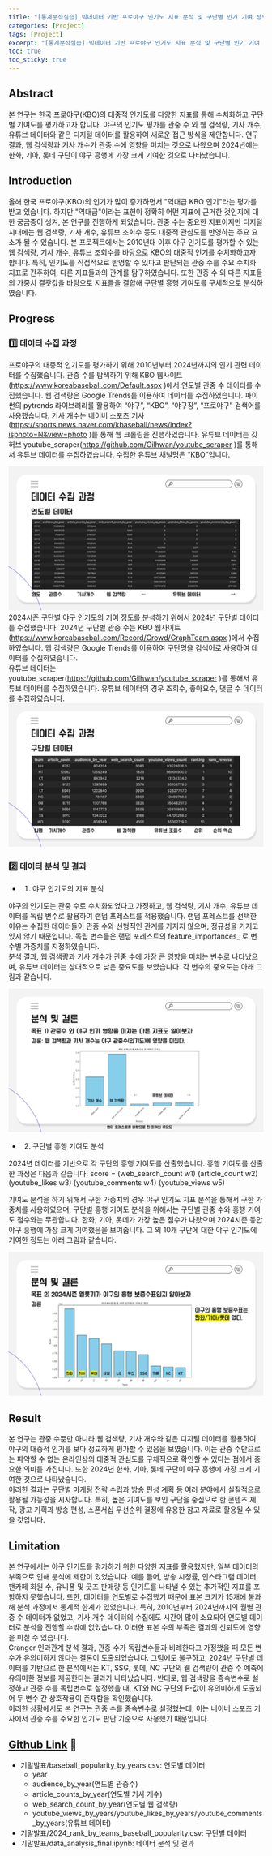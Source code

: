 ```yaml
---
title: "[통계분석실습] 빅데이터 기반 프로야구 인기도 지표 분석 및 구단별 인기 기여 정도 파악"
categories: [Project]
tags: [Project]
excerpt: "[통계분석실습] 빅데이터 기반 프로야구 인기도 지표 분석 및 구단별 인기 기여 정도 파악"
toc: true
toc_sticky: true
---
```

## Abstract 

본 연구는 한국 프로야구(KBO)의 대중적 인기도를 다양한 지표를 통해 수치화하고 구단별 기여도를 평가하고자 합니다. 야구의 인기도 평가를 관중 수 외 웹 검색량, 기사 개수, 유튜브 데이터와 같은 디지털 데이터를 활용하여 새로운 접근 방식을 제안합니다. 연구 결과, 웹 검색량과 기사 개수가 관중 수에 영향을 미치는 것으로 나왔으며 2024년에는 한화, 기아, 롯데 구단이 야구 흥행에 가장 크게 기여한 것으로 나타났습니다.

## Introduction

올해 한국 프로야구(KBO)의 인기가 많이 증가하면서 "역대급 KBO 인기"라는 평가를 받고 있습니다. 하지만 "역대급"이라는 표현이 정확히 어떤 지표에 근거한 것인지에 대한 궁금증이 생겨, 본 연구를 진행하게 되었습니다. 관중 수는 중요한 지표이지만 디지털 시대에는 웹 검색량, 기사 개수, 유튜브 조회수 등도 대중적 관심도를 반영하는 주요 요소가 될 수 있습니다. 본 프로젝트에서는 2010년대 이후 야구 인기도를 평가할 수 있는 웹 검색량, 기사 개수, 유튜브 조회수를 바탕으로 KBO의 대중적 인기를 수치화하고자 합니다. 특히, 인기도를 직접적으로 반영할 수 있다고 판단되는 관중 수를 주요 수치화 지표로 간주하여, 다른 지표들과의 관계를 탐구하였습니다. 또한 관중 수 외 다른 지표들의 가중치 결괏값을 바탕으로  지표들을 결합해 구단별 흥행 기여도를 구체적으로 분석하였습니다.

## Progress

### 1️⃣ 데이터 수집 과정

프로야구의 대중적 인기도를 평가하기 위해 2010년부터 2024년까지의 인기 관련 데이터를 수집했습니다. 관중 수를 탐색하기 위해 KBO 웹사이트(https://www.koreabaseball.com/Default.aspx )에서 연도별 관중 수 데이터를 수집했습니다. 웹 검색량은 Google Trends를 이용하여 데이터를 수집하였습니다. 파이썬의 pytrends 라이브러리를 활용하여 “야구”, “KBO”, “야구장”, “프로야구” 검색어를 사용했습니다. 기사 개수는 네이버 스포츠 기사(https://sports.news.naver.com/kbaseball/news/index?isphoto=N&view=photo )를 통해 웹 크롤링을 진행하였습니다. 유튜브 데이터는 깃허브 youtube_scraper(https://github.com/Gilhwan/youtube_scraper )를 통해서 유튜브 데이터를 수집하였습니다. 수집한 유튜브 채널명은 “KBO”입니다. <br>

![img](../../assets/image/project/statistical_analysis/statistical_analysis_1.jpg) <br>
2024시즌 구단별 야구 인기도의 기여 정도를 분석하기 위해서 2024년 구단별 데이터를 수집했습니다. 2024년 구단별 관중 수는 KBO 웹사이트(https://www.koreabaseball.com/Record/Crowd/GraphTeam.aspx )에서 수집하였습니다. 웹 검색량은 Google Trends를 이용하여 구단명을 검색어로 사용하여 데이터를 수집하였습니다. <br>
유튜브 데이터는 youtube_scraper(https://github.com/Gilhwan/youtube_scraper )를 통해서 유튜브 데이터를 수집하였습니다. 유튜브 데이터의 경우 조회수, 좋아요수, 댓글 수 데이터를 수집하였습니다. <br>
![img](../../assets/image/project/statistical_analysis/statistical_analysis_2.jpg) <br>

### 2️⃣ 데이터 분석 및 결과

- 1. 야구 인기도의 지표 분석

야구의 인기도는 관중 수로 수치화되었다고 가정하고, 웹 검색량, 기사 개수, 유튜브 데이터를 독립 변수로 활용하여 랜덤 포레스트를 적용했습니다. 랜덤 포레스트를 선택한 이유는 수집한 데이터들이 관중 수와 선형적인 관계를 가지지 않으며, 정규성을 가지고 있지 않기 때문입니다. 독립 변수들은 랜덤 포레스트의 feature_importances_ 로 변수별 가중치를 지정하였습니다. <br>
분석 결과, 웹 검색량과 기사 개수가 관중 수에 가장 큰 영향을 미치는 변수로 나타났으며, 유튜브 데이터는 상대적으로 낮은 중요도를 보였습니다. 각 변수의 중요도는 아래 그림과 같습니다. <br>

![img](../../assets/image/project/statistical_analysis/statistical_analysis_3.jpg) <br>

- 2. 구단별 흥행 기여도 분석

2024년 데이터를 기반으로 각 구단의 흥행 기여도를 산출했습니다. 흥행 기여도를 산출한 과정은 다음과 같습니다.
score = (web_search_count  w1)  (article_count  w2)  (youtube_likes  w3)  (youtube_comments  w4)  (youtube_views  w5)

기여도 분석을 하기 위해서 구한 가중치의 경우 야구 인기도 지표 분석을 통해서 구한 가중치를 사용하였으며, 구단별 흥행 기여도 분석을 위해서는 구단별 관중 수와 흥행 기여도 점수와는 무관합니다. 
한화, 기아, 롯데가 가장 높은 점수가 나왔으며 2024시즌 동안 야구 흥행에 가장 크게 기여했음을 보여줍니다. 그 외 10개 구단에 대한 야구 인기도에 기여한 정도는 아래 그림과 같습니다. <br>

![img](../../assets/image/project/statistical_analysis/statistical_analysis_4.jpg) <br>

## Result

본 연구는 관중 수뿐만 아니라 웹 검색량, 기사 개수와 같은 디지털 데이터를 활용하여 야구의 대중적 인기를 보다 정교하게 평가할 수 있음을 보였습니다. 이는 관중 수만으로는 파악할 수 없는 온라인상의 대중적 관심도를 구체적으로 확인할 수 있다는 점에서 중요한 의미를 가집니다. 또한 2024년 한화, 기아, 롯데 구단이 야구 흥행에 가장 크게 기여한 것으로 나타났습니다. <br>
이러한 결과는 구단별 마케팅 전략 수립과 방송 편성 계획 등 여러 분야에서 실질적으로 활용될 가능성을 시사합니다. 특히, 높은 기여도를 보인 구단을 중심으로 한 콘텐츠 제작, 광고 기획과 방송 편성, 스폰서십 우선순위 결정에 유용한 참고 자료로 활용될 수 있을 것입니다. 

## Limitation

본 연구에서는 야구 인기도를 평가하기 위한 다양한 지표를 활용했지만, 일부 데이터의 부족으로 인해 분석에 제한이 있었습니다. 예를 들어, 방송 시청률, 인스타그램 데이터, 팬카페 회원 수, 유니폼 및 굿즈 판매량 등 인기도를 나타낼 수 있는 추가적인 지표를 포함하지 못했습니다. 또한, 데이터를 연도별로 수집했기 때문에 표본 크기가 15개에 불과해 분석 과정에서 통계적 한계가 있었습니다. 특히, 2010년부터 2024년까지의 월별 관중 수 데이터가 없었고, 기사 개수 데이터의 수집에도 시간이 많이 소요되어 연도별 데이터로 분석을 진행할 수밖에 없었습니다. 이러한 표본 수의 부족은 결과의 신뢰도에 영향을 미칠 수 있습니다.  <br>
Granger 인과관계 분석 결과, 관중 수가 독립변수들과 비례한다고 가정했을 때 모든 변수가 유의미하지 않다는 결론이 도출되었습니다. 그럼에도 불구하고, 2024년 구단별 데이터를 기반으로 한 분석에서는 KT, SSG, 롯데, NC 구단의 웹 검색량이 관중 수 예측에 유의미한 정보를 제공한다는 결과가 나타났습니다. 반대로, 웹 검색량을 종속변수로 설정하고 관중 수를 독립변수로 설정했을 때, KT와 NC 구단의 P-값이 유의미하게 도출되어 두 변수 간 상호작용이 존재함을 확인했습니다.  <br>
이러한 상황에서도 본 연구는 관중 수를 종속변수로 설정했는데, 이는 네이버 스포츠 기사에서 관중 수를 주요한 인기도 판단 기준으로 사용했기 때문입니다.

## [Github Link](https://github.com/sooking87/Statistical-Analysis-Practice/tree/master/%EA%B8%B0%EB%A7%90%EB%B0%9C%ED%91%9C) 🔗

- 기말발표/baseball_popularity_by_years.csv: 연도별 데이터
    - year
    - audience_by_year(연도별 관중수)
    - article_counts_by_year(연도별 기사 개수)
    - web_search_count_by_year(연도별 웹 검색량)
    - youtube_views_by_years/youtube_likes_by_years/youtube_comments_by_years(유튜브 데이터)
- 기말발표/2024_rank_by_teams_baseball_popularity.csv: 구단별 데이터
- 기말발표/data_analysis_final.ipynb: 데이터 분석 및 결과
